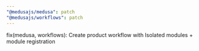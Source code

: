 ```yaml
---
"@medusajs/medusa": patch
"@medusajs/workflows": patch
---
```


fix(medusa, workflows): Create product workflow with Isolated modules + module registration
